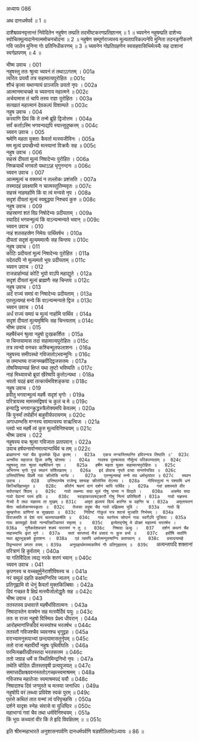 अध्यायः 086

अथ दानधर्मपर्व ॥ 1 ॥

दाशैश्च्यवनवृत्तान्तं निवेदितेन नहुषेण तम्प्रति तदभीष्टकरणप्रतिज्ञानम् ॥ 1 ॥ च्यवनेन नहुषम्प्रति दाशेभ्यः स्वोचितमूल्यदानेनात्ममोचनचोदना ॥ 2 ॥ नहुषेण सम्पूर्णराज्यस्य मूल्यतापरिकल्पनेपि मुनिता तदनङ्गीकरणे गवि जातेन मुनिना गोः प्रतिनिधीकरणम् ॥ 3 ॥ च्यवनेन गोप्रतिग्रहणेन स्वसहवासिभिर्मत्स्यैः सह दाशानां स्वर्गप्रापणम् ॥ 4 ॥

भीष्म उवाच ।	001  
नहुषस्तु ततः श्रुत्वा च्यवनं तं तथाऽऽगतम् ।	001a  
त्वरितः प्रययौ तत्र सहामात्यपुरोहितः ॥	001c  
शौचं कृत्वा यथान्यायं प्राञ्जलिः प्रयतो नृपः ।	002a  
आत्मानमाचचक्षे च च्यवनाय महात्मने ॥	002c  
अर्चयामास तं चापि तस्य राज्ञः पुरोहितः ।	003a  
सत्यव्रतं महात्मानं देवकल्पं विशाम्पते ॥	003c  
नहुष उवाच ।	004  
करवाणि प्रियं किं ते तन्मे ब्रूहि द्विजोत्तम ।	004a  
सर्वं कर्ताऽस्मि भगवन्यद्यपि स्यात्सुदुष्करम् ॥	004c  
च्यवन उवाच ।	005  
श्रमेणि महता युक्ताः कैवर्ता मत्स्यजीविनः ।	005a  
मम मूल्यं प्रयच्छैभ्यो मत्स्यानां विक्रयैः सह ॥	005c  
नहुष उवाच ।	006  
सहस्रं दीयतां मूल्यं निषादेभ्यः पुरोहित ।	006a  
निष्क्रयार्थे भगवतो यथाऽऽह भृगुनन्दनः ॥	006c  
च्यवन उवाच ।	007  
आत्ममूल्यं च वक्तव्यं न तल्लोकः प्रशंसति ।	007a  
तस्मादहं प्रवक्ष्यामि न चात्मस्तुतिम्मवृतः ॥	007c  
सहस्रं नाहमर्हामि किं वा त्वं मन्यसे नृप ।	008a  
सदृशं दीयतां मूल्यं स्वबुद्ध्या निश्चयं कुरु ॥	008c  
नहुष उवाच ।	009  
सहस्राणां शतं विप्र निषोदेभ्यः प्रदीयताम् ।	009a  
स्यादिदं भगवन्मूल्यं किं वाऽन्यन्मन्यते भवान् ॥	009c  
च्यवन उवाच ।	010  
नाहं शतसहस्रेण निमेयः पार्थिवर्षभ ।	010a  
दीयतां सदृशं मूल्यममात्यैः सह चिन्तय ॥	010c  
नहुष उवाच ।	011  
कोटिः प्रदीयतां मूल्यं निषादेभ्यः पुरोहित ।	011a  
यदेतदपि नो मूल्यमतो भूयः प्रदीयताम् ॥	011c  
च्यवन उवाच ।	012  
राजन्नार्हाम्यहं कोटिं भूयो वाऽपि महाद्युते ।	012a  
सदृशं दीयतां मूल्यं ब्राह्मणैः सह चिन्तय ॥	012c  
नहुष उवाच ।	013  
अर्दं राज्यं समग्रं वा निषादेभ्यः प्रदीयताम् ।	013a  
एतत्तुल्यमहं मन्ये किं वाऽन्यन्मन्यसे द्विज ॥	013c  
च्यवन उवाच ।	014  
अर्धं राज्यं समग्रं च मूल्यं नार्हामि पार्थिव ।	014a  
सदृशं दीयतां मूल्यमृषिभिः सह चिन्त्यताम् ॥	014c  
भीष्म उवाच ।	015  
महर्षेर्वचनं श्रुत्वा नहुषो दुःखकर्शितः ।	015a  
स चिन्तयामास तदा सहामात्यपुरोहितः ॥	015c  
तत्र त्वन्यो वनचरः कश्चिन्मूलफलाशनः ।	016a  
नहुषस्य समीपस्थो गविजातोऽभवन्मुनिः ॥	016c  
स तमाभाष्य राजानमब्रवीद्द्विजसत्तमः ।	017a  
तोषयिष्याम्यहं क्षिप्तं यथा तुष्टो भविष्यति ॥	017c  
नाहं मिथ्यावचो ब्रूयां खैरेष्वपि कुतोऽन्यथा ।	018a  
भवतो यदहं ब्रयां तत्कार्यमविशङ्कया ॥	018c  
नहुष उवाच ।	019  
व्रवीतु भगवान्मूल्यं महर्षेः सदृशं भृगोः ।	019a  
परित्रायस्व मामस्मद्विषयं च कुलं च मे ॥	019c  
हन्याद्धि भगवान्क्रुद्धस्त्रैलोक्यमपि केवलम् ।	020a  
किं पुनर्मां तपोहीनं बाहुवीर्यपरायणम् ॥	020c  
अगाधाम्भसि मग्नस्य सामात्यस्य सऋत्विजः ।	021a  
प्लवो भव महर्षे त्वं कुरु मूल्यविनिश्चयम् ॥	021c  
भीष्म उवाच ।	022  
नहुषस्य वचः श्रुत्वा गविजातः प्रतापवान् ।	022a  
उवाच हर्षयन्सर्वानमात्यान्पार्थिवं च तम् ॥	022c  
`ब्राह्मणानां गवां चैव कुलमेकं द्विधा कृतम् ।	023a  
एकत्र मन्त्रास्तिष्ठन्ति हविरन्यत्र तिष्ठति ॥'	023c  
अनर्घेया महाराज द्विजा वर्णेषु चोत्तमाः ।	024a  
गावश्च पुरुषव्याग्र गौर्मूल्यं परिकल्प्यताम् ॥	024c  
नहुषस्तु ततः श्रुत्वा महर्षेर्वचनं नृप ।	025a  
हर्षेण महता युक्तः सहामात्यपुरोहितः ॥	025c  
अभिगम्य भृगोः पुत्रं च्यवनं संशितव्रतम् ।	026a  
इदं प्रोवाच नृपते वाचा सन्तर्पयन्निव ॥	026c  
उत्तिष्ठोत्तिष्ठ विप्रर्षे गवा क्रीतोसि भार्गव ।	027a  
एतन्मूल्यमहं मन्ये तव धर्मभृतांवर ॥	027c  
च्यवन उवाच ।	028  
उत्तिष्ठाम्येष राजेन्द्र सम्यक् क्रीतोस्मि तेऽनघ ।	028a  
गोभिस्तुल्यं न पश्यामि धनं किञ्चिदिहाच्युत ॥	028c  
कीर्तनं श्रवणं दानं दर्शनं चापि पार्थिव ।	029a  
गवां प्रशस्यते वीर सर्वपापहरं शिवम् ॥	029c  
गावो लक्ष्म्याः सदा मूलं गोषु पाप्मा न विद्यते ।	030a  
अन्नमेव सदा गावो देवानां परमं हविः ॥	030c  
स्वाहाकारवषट्कारौ गोषु नित्यं प्रतिष्ठितौ ।	031a  
गावो यज्ञस्य नेत्र्यो वै तथा यज्ञस्य ता मुखम् ॥	031c  
अमृतं ह्यव्ययं दिव्यं क्षरन्ति च वहन्ति च ।	032a  
अमृतायतनं चैताः सर्वलोकनमस्कृताः ॥	032c  
तेजसा वपुषा चैव गावो वह्निसमा भुवि ।	033a  
गावो हि सुमहत्तेजः प्राणिनां च सुखप्रदाः ॥	033c  
निविष्टं गोकुलं यत्र श्वासं मुञ्चति निर्भयम् ।	034a  
विराजयति तं देशं पापं चास्यापकर्षति ॥	034c  
गावः स्वर्गस्य सोपानं गावः स्वर्गेऽपि पूजिताः ।	035a  
गावः कामदुहो देव्यो नान्यत्किञ्चित्परं स्मृतम् ॥	035c  
इत्येतद्गोषु मे प्रोक्तं महात्म्यं भरतर्षभ ।	036a  
गुणैकदेशवचनं शक्यं पारायणं न तु ॥	036c  
निषादा ऊचुः ।	037  
दर्शनं कथनं चैव सहास्माभिः कृतं मुने ।	037a  
सतां साप्तपदं मैत्रं प्रसादं नः कुरु प्रभो ॥	037c  
हवींषि सर्वाणि यथा ह्युपभुङ्क्ते हुताशनः ।	038a  
एवं त्वमपि धर्मात्मन्पुरुषाग्निः प्रतापवान् ॥	038c  
प्रसादयामहे विद्वन्भवन्तं प्रणता वयम् ।	039a  
अनुग्रहार्थमस्माकमियं गौः प्रतिगृह्यताम् ॥	039c  
`अत्यन्तापदि शक्तानां परित्राणं हि कुर्वताम् ।	040a  
या गतिर्विदिता त्वद्य नरके शरणं भवान् ॥	040c  
च्यवन उवाच ।	041  
कृपणस्य च यच्चक्षुर्मुनेराशीविषस्य च ।	041a  
नरं समूलं दहति कक्षमग्निरिव ज्वलन् ॥	041c  
प्रतिगृह्णामि वो धेनुं कैवर्ता मुक्तकिल्बिषाः ।	042a  
दिवं गच्छत वै क्षिप्रं मत्स्यैर्जालोद्धृतैः सह ॥	042c  
भीष्म उवाच ।	043  
ततस्तस्य प्रभावात्ते महर्षेर्भावितात्मनः ।	043a  
निषादास्तेन वाक्येन सह मत्स्यैर्दिवं ययुः ॥	043c  
ततः स राजा नहुषो विस्मितः प्रेक्ष्य धीवरान् ।	044a  
आरोहमाणांस्त्रिदिवं मत्स्यांश्च भरतर्षभ ॥	044c  
ततस्तौ गविजश्चैव च्यवनश्च भृगूद्वहः ।	045a  
वराभ्यामनुरूपाभ्यां छन्दयामासतुर्नृपम् ॥	045c  
ततो राजा महावीर्यो नहुषः पृथिवीपतिः ।	046a  
परमित्यब्रवीत्प्रीतस्तदा भरतसत्तम ॥	046c  
ततो जग्राह धर्मे स स्थितिमिन्द्रनिभो नृपः ।	047a  
तथेति चोदितः प्रीतस्तावृषी प्रत्यपूजयत् ॥	047c  
समाप्तदीक्षश्च्यवनस्ततोऽगच्छत्स्वमाश्रमम् ।	048a  
गविजश्च महातेजाः स्वमाश्रमपदं ययौ ॥	048c  
निषादाश्च दिवं जग्मुस्ते च मत्स्या जनाधिप ।	049a  
नहुषोपि वरं लब्ध्वा प्रविवेश स्वकं पुरम् ॥	049c  
एतत्ते कथितं तात यन्मां त्वं परिपृच्छसि ।	050a  
दर्शने यादृशः स्नेहः संवासे वा युधिष्ठिर ॥	050c  
महाभाग्यं गवां चैव तथा धर्मविनिश्चयम् ।	051a  
किं भूयः कथ्यतां वीर किं ते हृदि विवक्षितम् ॥ ॥	051c  

इति श्रीमन्महाभारते अनुशासनपर्वणि दानधर्मपर्वणि षडशीतितमोऽध्यायः ॥ 86 ॥
